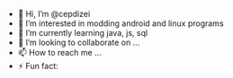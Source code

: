 - 👋 Hi, I’m @cepdizei
- 👀 I’m interested in modding android and linux programs
- 🌱 I’m currently learning java, js, sql
- 💞️ I’m looking to collaborate on ...
- 📫 How to reach me ...
- ⚡ Fun fact: 

<!---
cepdizei/cepdizei is a ✨ special ✨ repository because its `README.md` (this file) appears on your GitHub profile.
You can click the Preview link to take a look at your changes.
--->
